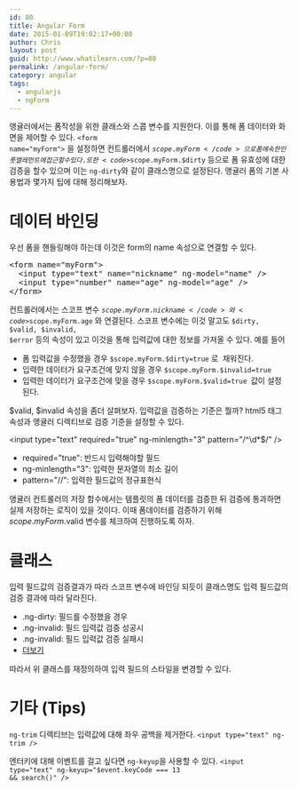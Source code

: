 ```yaml
---
id: 80
title: Angular Form
date: 2015-01-09T19:02:17+00:00
author: Chris
layout: post
guid: http://www.whatilearn.com/?p=80
permalink: /angular-form/
category: angular
tags:
  - angularjs
  - ngForm
---
```

앵귤러에서는 폼작성을 위한 클래스와 스콥 변수를 지원한다. 이를 통해 폼 데이터와 화면을 제어할 수 있다. <code>&lt;form name="myForm"&gt;</code> 을 설정하면 컨트롤러에서 <code>$scope.myForm</code>으로 폼에 속한 인풋 엘레먼트에 접근할 수 있다. 또한 <code>$scope.myForm.$dirty</code> 등으로 폼 유효성에 대한 검증을 할수 있으며 이는 <code>ng-dirty</code>와 같이 클래스명으로 설정된다. 앵귤러 폼의 기본 사용법과 몇가지 팁에 대해 정리해보자.

<h1>데이터 바인딩</h1>

우선 폼을 핸들링해야 하는데 이것은 form의 name 속성으로 연결할 수 있다.

<pre class="lang:xhtml decode:true">&lt;form name="myForm"&gt;
  &lt;input type="text" name="nickname" ng-model="name" /&gt;
  &lt;input type="number" name="age" ng-model="age" /&gt;
&lt;/form&gt;
</pre>

컨트롤러에서는 스코프 변수 <code>$scope.myForm.nickname</code>와 <code>$scope.myForm.age</code> 와 연결된다. 스코프 변수에는 이것 말고도 <code>$dirty, $valid, $invalid, $error</code> 등의 속성이 있고 이것을 통해 입력값에 대한 정보를 가져올 수 있다. 예를 들어

<ul>
    <li>폼 입력값을 수정했을 경우 <code>$scope.myForm.$dirty=true</code> 로  채워진다.</li>
    <li>입력한 데이터가 요구조건에 맞지 않을 경우 <code>$scope.myForm.$invalid=true </code></li>
    <li>입력한 데이터가 요구조건에 맞을 경우 <code>$scope.myForm.$valid=true </code>값이 설정된다.</li>
</ul>

$valid, $invalid 속성을 좀더 살펴보자. 입력값을 검증하는 기준은 뭘까? html5 태그 속성과 앵귤러 디렉티브로 검증 기준을 설정할 수 있다.

&lt;input type="text" required="true" ng-minlength="3" pattern="/^<span class="pl-c1">&#92;</span>d*$/" /&gt;

<ul>
    <li>required="true": 반드시 입력해야할 필드</li>
    <li>ng-minlength="3": 입력한 문자열의 최소 길이</li>
    <li>pattern="//": 입력한 필드값의 정규표현식</li>
</ul>

앵귤러 컨트롤러의 저장 함수에서는 템플릿의 폼 데이터를 검증한 뒤 검증에 통과하면 실제 저장하는 로직이 있을 것이다. 이때 폼데이터를 검증하기 위해 $scope.myForm.$valid 변수를 체크하여 진행하도록 하자.

<h1>클래스</h1>

입력 필드값의 검증결과가 따라 스코프 변수에 바인딩 되듯이 클래스명도 입력 필드값의 검증 결과에 따라 달라진다.

<ul>
    <li>.ng-dirty: 필드를 수정했을 경우</li>
    <li>.ng-invalid: 필드 입력값 검증 성공시</li>
    <li>.ng-invalid: 필드 입력값 검증 실패시</li>
    <li><a href="https://docs.angularjs.org/api/ng/directive/form#css-classes">더보기</a></li>
</ul>

따라서 위 클래스를 재정의하여 입력 필드의 스타일을 변경할 수 있다.

<h1>기타 (Tips)</h1>

<code>ng-trim</code> 디렉티브는 입력값에 대해 좌우 공백을 제거한다.
<code>&lt;input type="text" ng-trim /&gt;</code>

엔터키에 대해 이벤트를 걸고 싶다면 <code>ng-keyup</code>을 사용할 수 있다.
<code>&lt;input type="text" ng-keyup="$event.keyCode === 13 &amp;&amp; search()" /&gt;</code>

&nbsp;